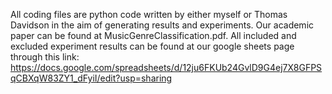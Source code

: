 All coding files are python code written by either myself or Thomas Davidson in the aim of generating results and experiments.
Our academic paper can be found at MusicGenreClassification.pdf.
All included and excluded experiment results can be found at our google sheets page through this link: https://docs.google.com/spreadsheets/d/12ju6FKUb24GvlD9G4ej7X8GFPSqCBXqW83ZY1_dFyiI/edit?usp=sharing
